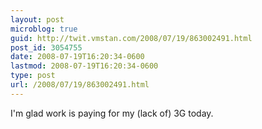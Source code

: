```yaml
---
layout: post
microblog: true
guid: http://twit.vmstan.com/2008/07/19/863002491.html
post_id: 3054755
date: 2008-07-19T16:20:34-0600
lastmod: 2008-07-19T16:20:34-0600
type: post
url: /2008/07/19/863002491.html
---
```

I'm glad work is paying for my (lack of) 3G today.
